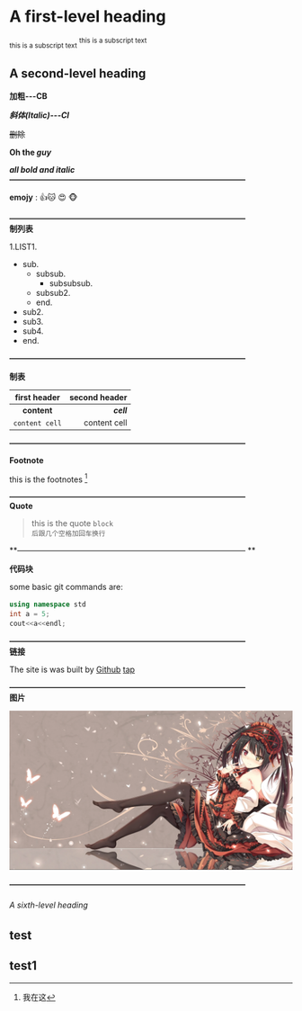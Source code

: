 # A first-level heading
<sub> this is a subscript text</sub>
<sup> this is a subscript text</sup>
## A second-level heading
**加粗---CB**

**_斜体(Italic)---CI_**

~~删除~~

**Oh the _guy_**

***all bold and italic***  
**——————————————————————————————**   

**emojy** : 👍:cat: 😍 🐵  

**——————————————————————————————**  
 **制列表**  
 
1.LIST1.   
   - sub.   
     - subsub.   
         - subsubsub. 
     - subsub2. 
     - end. 
   - sub2.   
   - sub3.    
   - sub4.   
   - end.  

**——————————————————————————————**  

**制表**

| first header | second header |
| :---:| ---:|
|**content** | **_cell_** |
|`content cell` | content cell |

**——————————————————————————————**  

**Footnote**

this is the footnotes [^1]
[^1]:我在这

**——————————————————————————————**  
**Quote**
>this is the quote 
`block`   
`后跟几个空格加回车换行`  

**————————————————————————————— **   

**代码块**  

some basic git  commands are:
```Cpp
using namespace std
int a = 5;
cout<<a<<endl;
```
**——————————————————————————————**  
**链接** 

The site is was built by [Github](https://github.com/LeetCode-OpenSource/vscode-leetcode/issues)
[tap](README.md)  

**——————————————————————————————**  
**图片**  

![kuagsan](クルミ.png)  

**——————————————————————————————**
###### A sixth-level heading
## test
## test1
